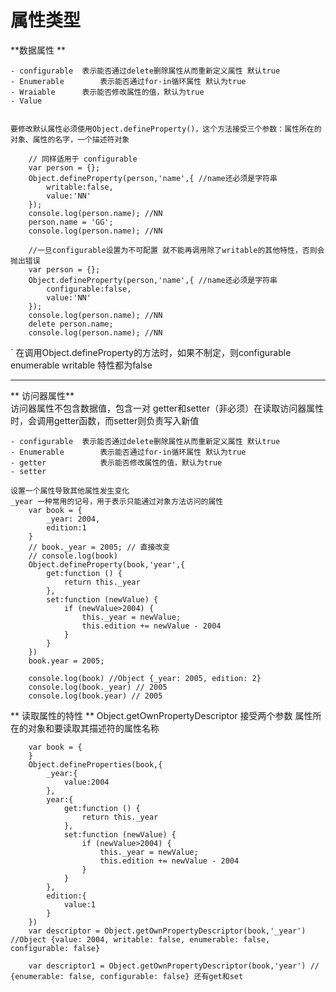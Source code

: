 # 属性类型 #
 **数据属性 **  

	- configurable  表示能否通过delete删除属性从而重新定义属性 默认true
	- Enumerable		表示能否通过for-in循环属性 默认为true
	- Wraiable		表示能否修改属性的值，默认为true
	- Value 			


	要修改默认属性必须使用Object.defineProperty()，这个方法接受三个参数：属性所在的对象、属性的名字，一个描述符对象
		
		// 同样适用于 configurable
		var person = {};
		Object.defineProperty(person,'name',{ //name还必须是字符串
			writable:false,
			value:'NN'
		});
		console.log(person.name); //NN
		person.name = 'GG';
		console.log(person.name); //NN
		
		//一旦configurable设置为不可配置 就不能再调用除了writable的其他特性，否则会抛出错误
		var person = {};
		Object.defineProperty(person,'name',{ //name还必须是字符串
			configurable:false,
			value:'NN'
		});
		console.log(person.name); //NN
		delete person.name;
		console.log(person.name); //NN
`
  	在调用Object.defineProperty的方法时，如果不制定，则configurable enumerable writable 特性都为false

----------

** 访问器属性**  
 	访问器属性不包含数据值，包含一对 getter和setter（非必须）在读取访问器属性时，会调用getter函数，而setter则负责写入新值

	- configurable  表示能否通过delete删除属性从而重新定义属性 默认true
	- Enumerable		表示能否通过for-in循环属性 默认为true
	- getter			表示能否修改属性的值，默认为true
	- setter	
	
 	设置一个属性导致其他属性发生变化  
	_year 一种常用的记号，用于表示只能通过对象方法访问的属性  
		var book = {
			_year: 2004,
			edition:1
		}
		// book._year = 2005; // 直接改变
		// console.log(book)
		Object.defineProperty(book,'year',{
			get:function () {
				return this._year
			},
			set:function (newValue) {
				if (newValue>2004) {
					this._year = newValue;
					this.edition += newValue - 2004
				}
			}
		})
		book.year = 2005;

		console.log(book) //Object {_year: 2005, edition: 2}
		console.log(book._year) // 2005
		console.log(book.year) // 2005

 
** 读取属性的特性 **
Object.getOwnPropertyDescriptor 接受两个参数 属性所在的对象和要读取其描述符的属性名称

    
		var book = {
		}
		Object.defineProperties(book,{
			_year:{
				value:2004
			},
			year:{
				get:function () {
					return this._year
				},
				set:function (newValue) {
					if (newValue>2004) {
						this._year = newValue;
						this.edition += newValue - 2004
					}
				}
			},
			edition:{
				value:1
			}
		})
		var descriptor = Object.getOwnPropertyDescriptor(book,'_year') //Object {value: 2004, writable: false, enumerable: false, configurable: false}

		var descriptor1 = Object.getOwnPropertyDescriptor(book,'year') // {enumerable: false, configurable: false} 还有get和set